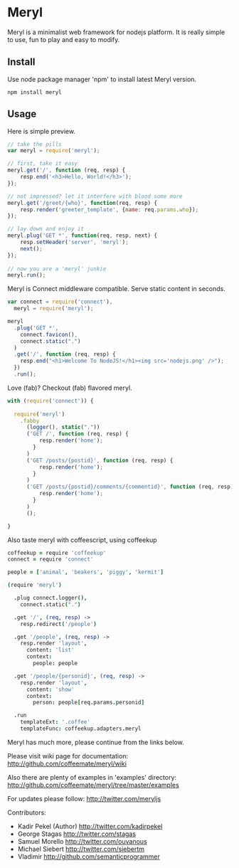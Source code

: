 Meryl
=====

Meryl is a minimalist web framework for nodejs platform.
It is really simple to use, fun to play and easy to modify.

Install
-------

Use node package manager 'npm' to install latest Meryl version.

```
npm install meryl
```

Usage
-----

Here is simple preview.

``` javascript
// take the pills
var meryl = require('meryl');

// first, take it easy
meryl.get('/', function (req, resp) {
	resp.end('<h3>Hello, World!</h3>');
});

// not impressed? let it interfere with blood some more
meryl.get('/greet/{who}', function(req, resp) {
	resp.render('greeter_template', {name: req.params.who});
});

// lay down and enjoy it
meryl.plug('GET *', function(req, resp, next) {
	resp.setHeader('server', 'meryl');
	next();
});
 
// now you are a 'meryl' junkie
meryl.run();
```

Meryl is Connect middleware compatible. Serve static content in seconds.

``` javascript
var connect = require('connect'),
  meryl = require('meryl');

meryl
  .plug('GET *',
    connect.favicon(),
    connect.static(".")
  )
  .get('/', function (req, resp) {
    resp.end("<h1>Welcome To NodeJS!</h1><img src='nodejs.png' />");
  })
  .run();
```

Love (fab)? Checkout (fab) flavored meryl.

``` javascript
with (require('connect')) {
	
  require('meryl')
    .fabby
      (logger(), static("."))
      ('GET /', function (req, resp) {
          resp.render('home');
        }
      )
      ('GET /posts/{postid}', function (req, resp) {
          resp.render('home');
        }
      )
      ('GET /posts/{postid}/comments/{commentid}', function (req, resp) {
          resp.render('home');
        }
      )
      ();

}
```

Also taste meryl with coffeescript, using coffeekup

``` coffeescript
coffeekup = require 'coffeekup'
connect = require 'connect'

people = ['animal', 'beakers', 'piggy', 'kermit']

(require 'meryl')

  .plug connect.logger(),
    connect.static(".")

  .get '/', (req, resp) ->
    resp.redirect('/people')

  .get '/people', (req, resp) ->
    resp.render 'layout',
      content: 'list'
      context:
        people: people

  .get '/people/{personid}', (req, resp) ->
    resp.render 'layout',
      content: 'show'
      context:
        person: people[req.params.personid]

  .run
    templateExt: '.coffee'
    templateFunc: coffeekup.adapters.meryl
```

Meryl has much more, please continue from the links below.

Please visit wiki page for documentation:
  <http://github.com/coffeemate/meryl/wiki>

Also there are plenty of examples in 'examples' directory:
  <http://github.com/coffeemate/meryl/tree/master/examples>

For updates please follow:
  <http://twitter.com/meryljs>

Contributors:

 * Kadir Pekel (Author) <http://twitter.com/kadirpekel>
 * George Stagas <http://twitter.com/stagas>
 * Samuel Morello <http://twitter.com/ouvanous>
 * Michael Siebert <http://twitter.com/siebertm>
 * Vladimir <http://github.com/semanticprogrammer>